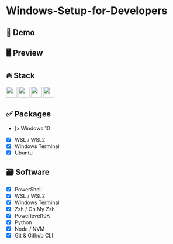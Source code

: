
# Windows-Setup-for-Developers

## 🔗 Demo

## 🖥 Preview

## 🔥 Stack

<img height="30" src="https://img.shields.io/badge/Windows-black?style=for-the-badge&logo=Windows&logoColor=0078D6"/> <img height="30" src="https://img.shields.io/badge/Terminal-black?style=for-the-badge&logo=Windows-Terminal&logoColor=white"/>
<img height="30" src="https://img.shields.io/badge/PowerShell-black?style=for-the-badge&logo=PowerShell&logoColor=00C7B7"/>
<img height="30" src="https://img.shields.io/badge/Ubuntu-black?style=for-the-badge&logo=Ubuntu&logoColor=E95420"/>


## ✅ Packages

- [x Windows 10
- [x] WSL / WSL2
- [x] Windows Terminal
- [x] Ubuntu

## 🗃 Software

- [x] PowerShell
- [x] WSL / WSL2
- [x] Windows Terminal
- [x] Zsh / Oh My Zsh
- [x] Powerlevel10K
- [x] Python
- [x] Node / NVM
- [x] Git & Github CLI
